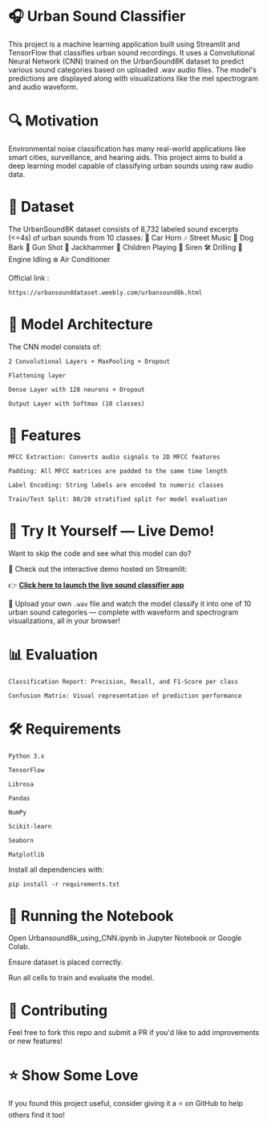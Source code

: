 <h1>🎧 Urban Sound Classifier</h1>
This project is a machine learning application built using Streamlit and TensorFlow that classifies urban sound recordings. 
It uses a Convolutional Neural Network (CNN) trained on the UrbanSound8K dataset to predict various sound categories based on uploaded .wav audio files. 
The model's predictions are displayed along with visualizations like the mel spectrogram and audio waveform.

<h1>🔍 Motivation</h1>
Environmental noise classification has many real-world applications like smart cities, surveillance, and hearing aids. 
This project aims to build a deep learning model capable of classifying urban sounds using raw audio data.


<h1>📁 Dataset</h1>
The UrbanSound8K dataset consists of 8,732 labeled sound excerpts (<=4s) of urban sounds from 10 classes:
🚗 Car Horn
🎶 Street Music
🐶 Dog Bark 
🔫 Gun Shot
🚧 Jackhammer
👧 Children Playing
🚓 Siren
🛠️ Drilling
🚛 Engine Idling
❄️ Air Conditioner

Official link : 
    
    https://urbansounddataset.weebly.com/urbansound8k.html


<h1>🧠 Model Architecture</h1>
The CNN model consists of:

    2 Convolutional Layers + MaxPooling + Dropout

    Flattening layer

    Dense Layer with 128 neurons + Dropout

    Output Layer with Softmax (10 classes)

<h1>🚀 Features</h1>

    MFCC Extraction: Converts audio signals to 2D MFCC features

    Padding: All MFCC matrices are padded to the same time length

    Label Encoding: String labels are encoded to numeric classes

    Train/Test Split: 80/20 stratified split for model evaluation

<h1>🎯 Try It Yourself — Live Demo!</h1>

Want to skip the code and see what this model can do? 

🚀 Check out the interactive demo hosted on Streamlit:

👉 <a href="https://sound-classification-using-cnn-h4oumuotilusmzconxekng.streamlit.app/" target="_blank">**Click here to launch the live sound classifier app**</a>
    
🎵 Upload your own `.wav` file and watch the model classify it into one of 10 urban sound categories — complete with waveform and spectrogram visualizations, all in your browser!

    
<h1>📊 Evaluation</h1>

    Classification Report: Precision, Recall, and F1-Score per class

    Confusion Matrix: Visual representation of prediction performance

<h1>🛠️ Requirements</h1>

    Python 3.x

    TensorFlow

    Librosa

    Pandas

    NumPy

    Scikit-learn

    Seaborn

    Matplotlib

Install all dependencies with:

    pip install -r requirements.txt

<h1>🏁 Running the Notebook</h1>

Open Urbansound8k_using_CNN.ipynb in Jupyter Notebook or Google Colab.

Ensure dataset is placed correctly.

Run all cells to train and evaluate the model.

<h1>🤝 Contributing</h1>
Feel free to fork this repo and submit a PR if you'd like to add improvements or new features!

<h1>⭐ Show Some Love</h1>
If you found this project useful, consider giving it a ⭐ on GitHub to help others find it too!

